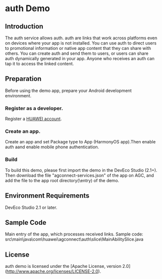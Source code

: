 # auth Demo

## Introduction

The auth service allows auth. auth are links that work across platforms even on devices where your app is not installed. You can use auth to direct users to promotional information or native app content that they can share with others. You can create auth and send them to users, or users can share auth dynamically generated in your app. Anyone who receives an auth can tap it to access the linked content.

## Preparation

Before using the demo app, prepare your Android development environment.

### Register as a developer.

Register a [HUAWEI account](https://developer.huawei.com/consumer/en/).

### Create an app.

Create an app and set Package type to App (HarmonyOS app).Then enable auth  aand enable mobile phone authentication.

### Build

To build this demo, please first import the demo in the DevEco Studio (2.1+). Then download the file "agconnect-services.json" of the app on AGC, and add the file to the app root directory(\entry) of the demo.

## Environment Requirements

DevEco Studio 2.1 or later.

## Sample Code

Main entry of the app, which processes received links.
Sample code: src\main\java\com\huawei\agconnect\auth\slice\MainAbilitySlice.java

## License

auth demo is licensed under the [Apache License, version 2.0] (http://www.apache.org/licenses/LICENSE-2.0).
